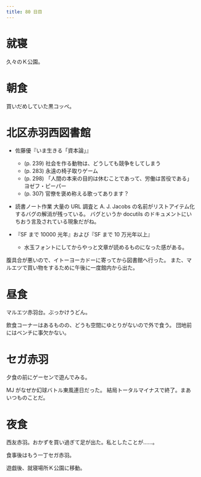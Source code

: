```yaml
---
title: 80 日目
---
```


# 就寝

久々のＫ公園。

# 朝食

買いだめしていた黒コッペ。

# 北区赤羽西図書館

* 佐藤優『いま生きる「資本論」』
  * (p. 239) 社会を作る動物は、どうしても競争をしてしまう
  * (p. 283) 永遠の椅子取りゲーム
  * (p. 298) 「人間の本来の目的は休むことであって、労働は苦役である」ヨゼフ・ピーパー
  * (p. 307) 官僚を褒め称える歌ってあります？

* 読書ノート作業
  大量の URL 調査と A. J. Jacobs の名前がリストアイテム化するバグの解消が残っている。
  バグというか docutils のドキュメントにいちおう言及されている現象だがね。

* 『SF まで 10000 光年』および『SF まで 10 万光年以上』
  * 水玉フォントにしてからやっと文章が読めるものになった感がある。

腹具合が悪いので、イトーヨーカドーに寄ってから図書館へ行った。
また、マルエツで買い物をするために午後に一度館内から出た。

# 昼食

マルエツ赤羽台。ぶっかけうどん。

飲食コーナーはあるものの、どうも空間にゆとりがないので外で食う。
団地前にはベンチに事欠かない。

# セガ赤羽

夕食の前にゲーセンで遊んでみる。

MJ がなぜか幻球バトル東風連日だった。
結局トータルマイナスで終了。まあいつものことだ。

# 夜食

西友赤羽。おかずを買い過ぎて足が出た。私としたことが……。

食事後はもう一丁セガ赤羽。

遊戯後、就寝場所Ｋ公園に移動。
